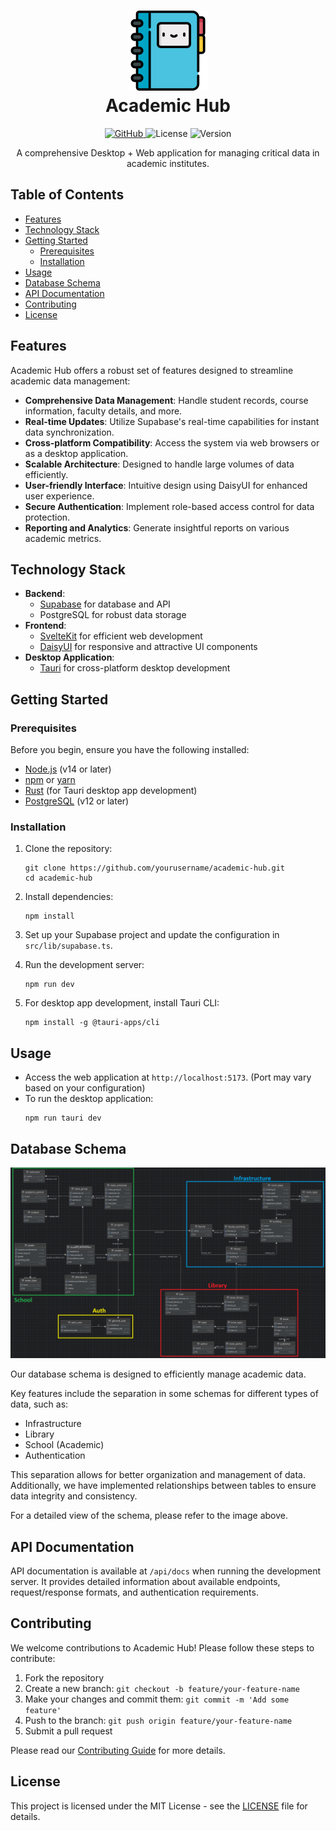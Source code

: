 <h1 align="center">
   <img src="./static/favicon.png" alt="Some Store Icon" width="128">
   <div align="center">Academic Hub</div>
</h1>

<p align="center">
  <a href="https://github.com/yourusername/academic-hub">
    <img src="https://img.shields.io/badge/github-academic--hub-blue?style=for-the-badge&logo=github" alt="GitHub">
  </a>
  <img src="https://img.shields.io/badge/license-MIT-green?style=for-the-badge" alt="License">
  <img src="https://img.shields.io/badge/version-1.0.0-blue?style=for-the-badge" alt="Version">
</p>

<p align="center">
  A comprehensive Desktop + Web application for managing critical data in academic institutes.
</p>

## Table of Contents

- [Features](#features)
- [Technology Stack](#technology-stack)
- [Getting Started](#getting-started)
    - [Prerequisites](#prerequisites)
    - [Installation](#installation)
- [Usage](#usage)
- [Database Schema](#database-schema)
- [API Documentation](#api-documentation)
- [Contributing](#contributing)
- [License](#license)

## Features

Academic Hub offers a robust set of features designed to streamline academic data management:

- **Comprehensive Data Management**: Handle student records, course information, faculty details, and more.
- **Real-time Updates**: Utilize Supabase's real-time capabilities for instant data synchronization.
- **Cross-platform Compatibility**: Access the system via web browsers or as a desktop application.
- **Scalable Architecture**: Designed to handle large volumes of data efficiently.
- **User-friendly Interface**: Intuitive design using DaisyUI for enhanced user experience.
- **Secure Authentication**: Implement role-based access control for data protection.
- **Reporting and Analytics**: Generate insightful reports on various academic metrics.

## Technology Stack

- **Backend**:
    - [Supabase](https://supabase.io/) for database and API
    - PostgreSQL for robust data storage
- **Frontend**:
    - [SvelteKit](https://kit.svelte.dev/) for efficient web development
    - [DaisyUI](https://daisyui.com/) for responsive and attractive UI components
- **Desktop Application**:
    - [Tauri](https://tauri.app/) for cross-platform desktop development

## Getting Started

### Prerequisites

Before you begin, ensure you have the following installed:

- [Node.js](https://nodejs.org/) (v14 or later)
- [npm](https://www.npmjs.com/) or [yarn](https://yarnpkg.com/)
- [Rust](https://www.rust-lang.org/) (for Tauri desktop app development)
- [PostgreSQL](https://www.postgresql.org/) (v12 or later)

[//]: # (VITE_SUPABASE_URL=your_supabase_project_url)

[//]: # (VITE_SUPABASE_ANON_KEY=your_supabase_anon_key)

### Installation

1. Clone the repository:
   ```
   git clone https://github.com/yourusername/academic-hub.git
   cd academic-hub
   ```

2. Install dependencies:
   ```
   npm install
   ```

3. Set up your Supabase project and update the configuration in `src/lib/supabase.ts`.

4. Run the development server:
   ```
   npm run dev
   ```

5. For desktop app development, install Tauri CLI:
   ```
   npm install -g @tauri-apps/cli
   ```

## Usage

- Access the web application at `http://localhost:5173`. (Port may vary based on your configuration)
- To run the desktop application:
  ```
  npm run tauri dev
  ```

## Database Schema

![Database Schema](./static/db_erd.png)

Our database schema is designed to efficiently manage academic data.

Key features include the separation in some schemas for different types of data, such as:
- Infrastructure
- Library
- School (Academic)
- Authentication

This separation allows for better organization and management of data.  Additionally, we have implemented relationships between tables to ensure data integrity and consistency.

For a detailed view of the schema, please refer to the image above.

## API Documentation

API documentation is available at `/api/docs` when running the development server. It provides detailed information about available endpoints, request/response formats, and authentication requirements.

## Contributing

We welcome contributions to Academic Hub! Please follow these steps to contribute:

1. Fork the repository
2. Create a new branch: `git checkout -b feature/your-feature-name`
3. Make your changes and commit them: `git commit -m 'Add some feature'`
4. Push to the branch: `git push origin feature/your-feature-name`
5. Submit a pull request

Please read our [Contributing Guide](CONTRIBUTING.md) for more details.

## License

This project is licensed under the MIT License - see the [LICENSE](LICENSE) file for details.
